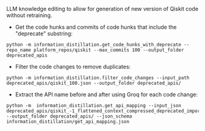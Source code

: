 LLM knowledge editing to allow for generation of new version of Qiskit code without retraining.


- Get the code hunks and commits of code hunks that include the "deprecate" substring:
```shell
python -m information_distillation.get_code_hunks_with_deprecate --repo_name platform_repos/qiskit --max_commits 100 --output_folder deprecated_apis
```

- Filter the code changes to remove duplicates:
```shell
python -m information_distillation.filter_code_changes --input_path deprecated_apis/qiskit_100.json --output_folder deprecated_apis/
```

- Extract the API name before and after using Groq for each code change:
```shell
python -m  information_distillation.get_api_mapping --input_json deprecated_apis/qiskit_-1_flattened_context_compressed_deprecated_import.json --output_folder deprecated_apis/ --json_schema information_distillation/get_api_mapping.json
```
